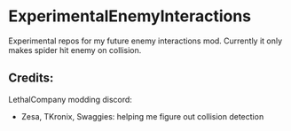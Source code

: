 # ExperimentalEnemyInteractions 
 Experimental repos for my future enemy interactions mod. Currently it only makes spider hit enemy on collision.

Credits:
--------------------------------------------------
LethalCompany modding discord: <br>
- Zesa, TKronix, Swaggies: helping me figure out collision detection <br>
